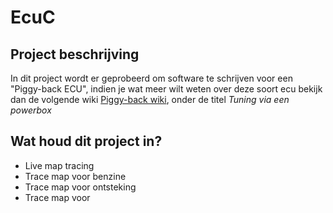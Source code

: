 # EcuC

## Project beschrijving

In dit project wordt er geprobeerd om software te schrijven voor een "Piggy-back ECU", 
indien je wat meer wilt weten over deze soort ecu bekijk dan de volgende wiki <a href="https://nl.wikipedia.org/wiki/Chiptuning">Piggy-back wiki</a>,
onder de titel <i>Tuning via een powerbox</i>

## Wat houd dit project in?

<ul>
  <li>Live map tracing</li>
  <li>Trace map voor benzine</li>
  <li>Trace map voor ontsteking</li>
  <li>Trace map voor </li>
</ul>
